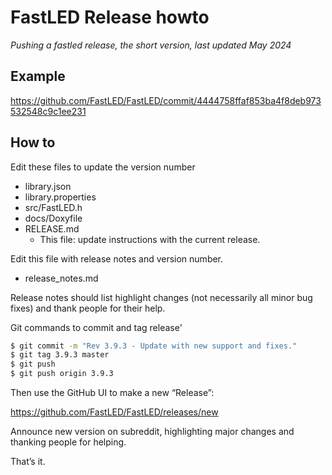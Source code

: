 # FastLED Release howto

*Pushing a fastled release, the short version, last updated May 2024*

## Example

https://github.com/FastLED/FastLED/commit/4444758ffaf853ba4f8deb973532548c9c1ee231

## How to

Edit these files to update the version number
  * library.json 
  * library.properties 
  * src/FastLED.h 
  * docs/Doxyfile
  * RELEASE.md
    * This file: update instructions with the current release.


Edit this file with release notes and version number.
  * release_notes.md

Release notes should list highlight changes (not necessarily all minor bug fixes) and thank people for their help. 

Git commands to commit and tag release'
```bash
$ git commit -m "Rev 3.9.3 - Update with new support and fixes."
$ git tag 3.9.3 master 
$ git push 
$ git push origin 3.9.3 
```

Then use the GitHub UI to make a new “Release”:

https://github.com/FastLED/FastLED/releases/new

Announce new version on subreddit, highlighting major changes and thanking people for helping. 

That’s it. 
